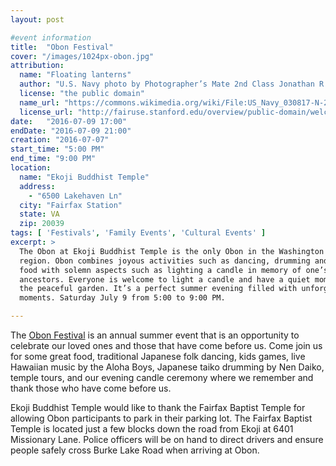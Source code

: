 ```yaml
---
layout: post

#event information
title:  "Obon Festival"
cover: "/images/1024px-obon.jpg"
attribution:
  name: "Floating lanterns"
  author: "U.S. Navy photo by Photographer’s Mate 2nd Class Jonathan R. Kulp"
  license: "the public domain"
  name_url: "https://commons.wikimedia.org/wiki/File:US_Navy_030817-N-2420K-002_Illuminated_by_the_Albuquerque_Bridge,_Japanese_volunteers_place_candlelit_lanterns_into_the_Sasebo_River_during_the_city%5Ersquo,s_annual_Obon_festival.jpg"
  license_url: "http://fairuse.stanford.edu/overview/public-domain/welcome"
date:   "2016-07-09 17:00"
endDate: "2016-07-09 21:00"
creation: "2016-07-07"
start_time: "5:00 PM"
end_time: "9:00 PM"
location:
  name: "Ekoji Buddhist Temple"
  address:
    - "6500 Lakehaven Ln"
  city: "Fairfax Station"
  state: VA
  zip: 20039
tags: [ 'Festivals', 'Family Events', 'Cultural Events' ]
excerpt: >
  The Obon at Ekoji Buddhist Temple is the only Obon in the Washington DC
  region. Obon combines joyous activities such as dancing, drumming and great
  food with solemn aspects such as lighting a candle in memory of one’s
  ancestors. Everyone is welcome to light a candle and have a quiet moment in
  the peaceful garden. It’s a perfect summer evening filled with unforgettable
  moments. Saturday July 9 from 5:00 to 9:00 PM.

---
```


The [Obon Festival](http://ekojiobonfestival.weebly.com/) is an annual summer
event that is an opportunity to celebrate our loved ones and those that have
come before us. Come join us for some great food, traditional Japanese folk
dancing, kids games, live Hawaiian music by the Aloha Boys, Japanese taiko
drumming by Nen Daiko, temple tours, and our evening candle ceremony where we
remember and thank those who have come before us.

Ekoji Buddhist Temple would like to thank the Fairfax Baptist Temple for
allowing Obon participants to park in their parking lot. The Fairfax Baptist
Temple is located just a few blocks down the road from Ekoji at 6401 Missionary
Lane. Police officers will be on hand to direct drivers and ensure people safely
cross Burke Lake Road when arriving at Obon.
